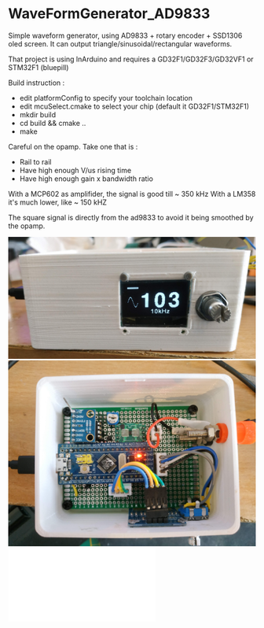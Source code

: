 # WaveFormGenerator_AD9833
Simple waveform generator, using AD9833 + rotary encoder + SSD1306 oled screen.
It can output triangle/sinusoidal/rectangular waveforms.

That project is using lnArduino and requires a GD32F1/GD32F3/GD32VF1 or STM32F1 (bluepill)

Build instruction :
* edit platformConfig to specify your toolchain location
* edit mcuSelect.cmake to select your chip (default it GD32F1/STM32F1)
* mkdir build
* cd build && cmake ..
* make


Careful on the opamp.
Take one that is :
* Rail to rail
* Have high enough V/us rising time
* Have high enough gain x bandwidth ratio

With a MCP602 as amplifider, the signal is good till ~ 350 kHz
With a LM358 it's much lower, like ~ 150 kHZ

The square signal is directly from the ad9833 to avoid it being smoothed by the opamp.

![screenshot](schematics/ad_front.jpg?raw=true "front")
![screenshot](schematics/ad_top.jpg?raw=true "top")
![screenshot](schematics/schematic.pdf?raw=true "schem")

